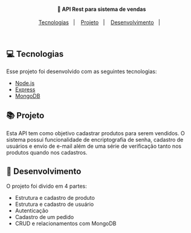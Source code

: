 <h4 align="center">
  💽 API Rest para sistema de vendas
</h4>

<p align="center">
  <a href="#rocket-tecnologias">Tecnologias</a>&nbsp;&nbsp;&nbsp;|&nbsp;&nbsp;&nbsp;
  <a href="#-projeto">Projeto</a>&nbsp;&nbsp;&nbsp;|&nbsp;&nbsp;&nbsp;
  <a href="#-layout">Desenvolvimento</a>&nbsp;&nbsp;&nbsp;|&nbsp;&nbsp;&nbsp;
</p>

<br>

## 💻 Tecnologias

Esse projeto foi desenvolvido com as seguintes tecnologias:

- [Node.js](https://nodejs.org/en/)
- [Express](https://expressjs.com/pt-br/)
- [MongoDB](hhttps://www.mongodb.com/)


## 📚 Projeto

Esta API tem como objetivo cadastrar produtos para serem vendidos. O sistema possui funcionalidade de encriptografia de senha, cadastro de usuários e envio de e-mail além de uma série de verificação tanto nos produtos quando nos cadastros.

## 🔧 Desenvolvimento

O projeto foi divido em 4 partes: 

- Estrutura e cadastro de produto
- Estrutura e cadastro de usuário
- Autenticação
- Cadastro de um pedido
- CRUD e relacionamentos com MongoDB